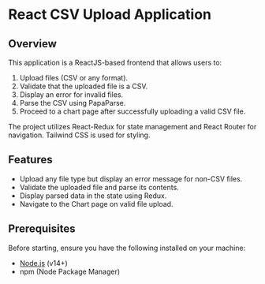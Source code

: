 # React CSV Upload Application

## Overview

This application is a ReactJS-based frontend that allows users to:
1. Upload files (CSV or any format).
2. Validate that the uploaded file is a CSV.
3. Display an error for invalid files.
4. Parse the CSV using PapaParse.
5. Proceed to a chart page after successfully uploading a valid CSV file.

The project utilizes React-Redux for state management and React Router for navigation. Tailwind CSS is used for styling.

## Features

- Upload any file type but display an error message for non-CSV files.
- Validate the uploaded file and parse its contents.
- Display parsed data in the state using Redux.
- Navigate to the Chart page on valid file upload.

## Prerequisites

Before starting, ensure you have the following installed on your machine:
- [Node.js](https://nodejs.org/) (v14+)
- npm (Node Package Manager)


